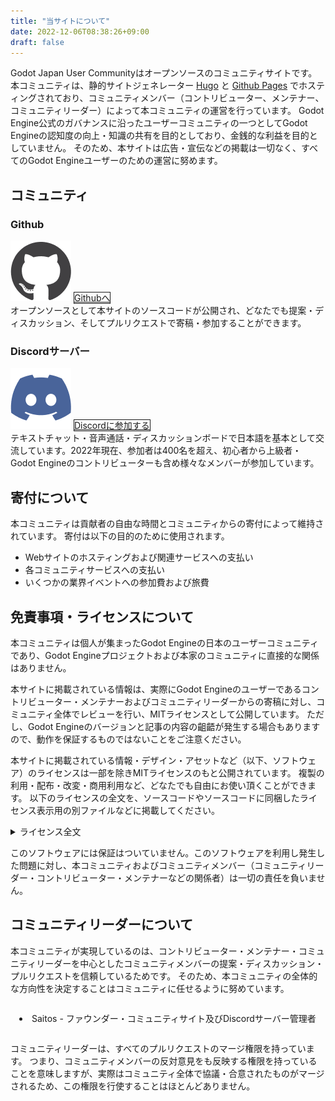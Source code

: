 ```yaml
---
title: "当サイトについて"
date: 2022-12-06T08:38:26+09:00
draft: false
---
```


Godot Japan User Communityはオープンソースのコミュニティサイトです。
本コミュニティは、静的サイトジェネレーター [Hugo](https://gohugo.io/) と [Github Pages](https://github.com/godot-jp/godot-jp) でホスティングされており、コミュニティメンバー（コントリビューター、メンテナー、コミュニティリーダー）によって本コミュニティの運営を行っています。
Godot Engine公式のガバナンスに沿ったユーザーコミュニティの一つとしてGodot Engineの認知度の向上・知識の共有を目的としており、金銭的な利益を目的としていません。
そのため、本サイトは広告・宣伝などの掲載は一切なく、すべてのGodot Engineユーザーのための運営に努めます。


## コミュニティ

<div class="row gx-2 d-flex justify-content-center align-items-stretch">
<div class="card d-flex p-3 mx-1 col-12 col-lg-5">
<h3 class="text-center">Github</h3>
<img src="Github-Icon.png" width="97px" class="mx-auto my-3">
<a href="https://github.com/godot-jp/godot-jp" class="btn btn-dark w-100 my-3 fw-bolder justify-content-center" style="border:1px solid;">Githubへ</a>
<div>
オープンソースとして本サイトのソースコードが公開され、どなたでも提案・ディスカッション、そしてプルリクエストで寄稿・参加することができます。
</div>
</div>
<div class="card p-3 my-2 my-lg-0 mx-1 col-12 col-lg-5">
<h3 class="text-center">Discordサーバー</h3>
<img src="Discord-Icon.png" width="97px" class="mx-auto my-3">
<a href="https://discord.gg/DyFvSJZ" class="btn btn-dark w-100 my-3 fw-bolder justify-content-center" style="border:1px solid;">Discordに参加する</a>
<div>
テキストチャット・音声通話・ディスカッションボードで日本語を基本として交流しています。2022年現在、参加者は400名を超え、初心者から上級者・Godot Engineのコントリビューターも含め様々なメンバーが参加しています。
</div>
</div>
</div>

## 寄付について

本コミュニティは貢献者の自由な時間とコミュニティからの寄付によって維持されています。
寄付は以下の目的のために使用されます。

- Webサイトのホスティングおよび関連サービスへの支払い
- 各コミュニティサービスへの支払い
- いくつかの業界イベントへの参加費および旅費

## 免責事項・ライセンスについて

本コミュニティは個人が集まったGodot Engineの日本のユーザーコミュニティであり、Godot Engineプロジェクトおよび本家のコミュニティに直接的な関係はありません。

本サイトに掲載されている情報は、実際にGodot Engineのユーザーであるコントリビューター・メンテナーおよびコミュニティリーダーからの寄稿に対し、コミュニティ全体でレビューを行い、MITライセンスとして公開しています。
ただし、Godot Engineのバージョンと記事の内容の齟齬が発生する場合もありますので、動作を保証するものではないことをご注意ください。

本サイトに掲載されている情報・デザイン・アセットなど（以下、ソフトウェア）のライセンスは一部を除きMITライセンスのもと公開されています。
複製の利用・配布・改変・商用利用など、どなたでも自由にお使い頂くことができます。
以下のライセンスの全文を、ソースコードやソースコードに同梱したライセンス表示用の別ファイルなどに掲載してください。


<details>

<summary>ライセンス全文</summary>

```
Copyright (c) 2022 Godot Japan User Community
Permission is hereby granted, free of charge, to any person obtaining a copy of this software and associated documentation files (the "Software"), to deal in the Software without restriction, including without limitation the rights to use, copy, modify, merge, publish, distribute, sublicense, and/or sell copies of the Software, and to permit persons to whom the Software is furnished to do so, subject to the following conditions:
The above copyright notice and this permission notice shall be included in all copies or substantial portions of the Software.
THE SOFTWARE IS PROVIDED "AS IS", WITHOUT WARRANTY OF ANY KIND, EXPRESS OR IMPLIED, INCLUDING BUT NOT LIMITED TO THE WARRANTIES OF MERCHANTABILITY, FITNESS FOR A PARTICULAR PURPOSE AND NONINFRINGEMENT. IN NO EVENT SHALL THE AUTHORS OR COPYRIGHT HOLDERS BE LIABLE FOR ANY CLAIM, DAMAGES OR OTHER LIABILITY, WHETHER IN AN ACTION OF CONTRACT, TORT OR OTHERWISE, ARISING FROM, OUT OF OR IN CONNECTION WITH THE SOFTWARE OR THE USE OR OTHER DEALINGS IN THE SOFTWARE.
```

</details>

このソフトウェアには保証はついていません。このソフトウェアを利用し発生した問題に対し、本コミュニティおよびコミュニティメンバー（コミュニティリーダー・コントリビューター・メンテナーなどの関係者）は一切の責任を負いません。

## コミュニティリーダーについて

本コミュニティが実現しているのは、コントリビューター・メンテナー・コミュニティリーダーを中心としたコミュニティメンバーの提案・ディスカッション・プルリクエストを信頼しているためです。
そのため、本コミュニティの全体的な方向性を決定することはコミュニティに任せるように努めています。

<ul class="rounded-2 bg-light" style="padding:1em; list-style:inside; border-rounded:10px; display:block;">
<li>Saitos - ファウンダー・コミュニティサイト及びDiscordサーバー管理者</li>
</ul>

コミュニティリーダーは、すべてのプルリクエストのマージ権限を持っています。
つまり、コミュニティメンバーの反対意見をも反映する権限を持っていることを意味しますが、実際はコミュニティ全体で協議・合意されたものがマージされるため、この権限を行使することはほとんどありません。